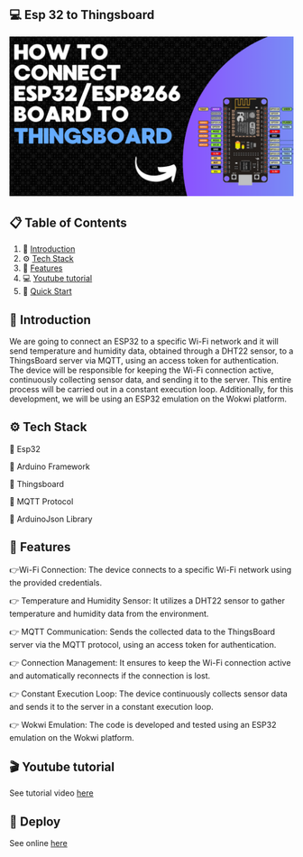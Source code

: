## <a name="introduction">💻 Esp 32 to Thingsboard</a>

<img src="https://github.com/rch-goldsnaker/esp32-thingsboard/blob/main//banner.png" alt="Project Banner">

## 📋 <a name="table">Table of Contents</a>

1. 🤖 [Introduction](#introduction)
2. ⚙️ [Tech Stack](#tech-stack)
3. 🔋 [Features](#features)
4. 💻 [Youtube tutorial](#youtube)
5. 🤸 [Quick Start](#quick-start)
   
## <a name="introduction">🤖 Introduction</a>

We are going to connect an ESP32 to a specific Wi-Fi network and it will send temperature and humidity data, obtained through a DHT22 sensor, to a ThingsBoard server via MQTT, using an access token for authentication. The device will be responsible for keeping the Wi-Fi connection active, continuously collecting sensor data, and sending it to the server. This entire process will be carried out in a constant execution loop. Additionally, for this development, we will be using an ESP32 emulation on the Wokwi platform.


## <a name="tech-stack">⚙️ Tech Stack</a>

💎 Esp32 

💎 Arduino Framework

💎  Thingsboard

💎 MQTT Protocol

💎 ArduinoJson Library

## <a name="features">🔋 Features</a>

👉Wi-Fi Connection: The device connects to a specific Wi-Fi network using the provided credentials.

👉 Temperature and Humidity Sensor: It utilizes a DHT22 sensor to gather temperature and humidity data from the environment.

👉 MQTT Communication: Sends the collected data to the ThingsBoard server via the MQTT protocol, using an access token for authentication.

👉 Connection Management: It ensures to keep the Wi-Fi connection active and automatically reconnects if the connection is lost.

👉 Constant Execution Loop: The device continuously collects sensor data and sends it to the server in a constant execution loop.

👉 Wokwi Emulation: The code is developed and tested using an ESP32 emulation on the Wokwi platform.

## <a name="youtube">🎬 Youtube tutorial</a>

See tutorial video [here](https://www.youtube.com/watch?v=04aKK_7yCqc)

## <a name="Deploy">🚀 Deploy</a>

See online [here](https://wokwi.com/projects/387608925575245825)